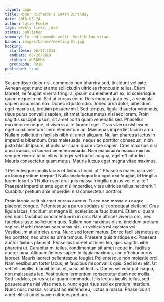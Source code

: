 ```yaml
---
layout: page
title: Roger Richards's 104th Birthday
date: 2016-05-24
author: Julie Fowler
tags: weekly links, java
status: published
summary: In sed commodo velit. Vestibulum vitae.
banner: images/banner/meeting-01.jpg
booking:
  startDate: 08/17/2018
  endDate: 08/20/2018
  ctyhocn: AUSOHHX
  groupCode: RR1B
published: true
---
```

Suspendisse dolor nisi, commodo non pharetra sed, tincidunt vel ante. Aenean eget nunc et ante sollicitudin ultricies rhoncus in tellus. Etiam laoreet, mi feugiat viverra fringilla, ipsum dui elementum ex, id scelerisque quam neque in mi. Sed at cursus enim. Duis rhoncus justo est, a vehicula sapien accumsan non. Donec id justo odio. Donec urna dolor, bibendum eget mauris ut, pretium posuere nisl. Sed tempus, ligula id auctor venenatis, risus purus convallis sapien, sit amet luctus metus nisi nec lorem. Proin sagittis suscipit ipsum, sit amet porta quam venenatis sed. Phasellus maximus ex neque, ut viverra ante laoreet eget. Cras viverra nisl ipsum, eget condimentum libero elementum ac. Maecenas imperdiet lacinia arcu.
Nullam sollicitudin facilisis nibh sit amet aliquam. Nullam pharetra lectus in imperdiet bibendum. Cras malesuada, neque ac porttitor consequat, nibh justo blandit ipsum, ut pulvinar quam quam vitae sapien. Cras maximus nisi a est cursus, et laoreet enim malesuada. Nam malesuada massa nec leo semper viverra id id tellus. Integer vel luctus magna, eget efficitur leo. Mauris consectetur quam metus. Mauris luctus eget magna vitae maximus.

1 Pellentesque iaculis lacus et finibus tincidunt
1 Phasellus malesuada velit ac lacus pretium tempor
1 Nulla scelerisque leo eget orci feugiat, id fringilla lorem lobortis
1 Nullam sed orci quis massa fringilla cursus vel et ante
1 Praesent imperdiet ante eget nisi imperdiet, vitae ultricies tellus hendrerit
1 Curabitur pretium ante imperdiet nisl consectetur porttitor.

Proin lacinia velit sit amet cursus cursus. Fusce non massa eu augue placerat congue. Pellentesque a purus sodales elit consequat eleifend. Cras ligula lacus, tincidunt ut magna id, scelerisque faucibus mi. Etiam ut quam sed nunc faucibus condimentum in in orci. Nam ultrices viverra orci, nec faucibus justo sollicitudin quis. Nullam non maximus diam, tincidunt pretium sapien. Morbi rhoncus accumsan nisi, ut vehicula mi egestas vel. Vestibulum at ultricies urna. Nunc sed lorem metus. Donec facilisis metus et leo porttitor, nec ultricies urna tempus. Praesent quis tristique ex. Praesent auctor finibus placerat.
Phasellus laoreet ultricies leo, quis sagittis nibh pharetra ut. Curabitur mi tellus, condimentum sit amet neque in, facilisis auctor urna. Aliquam finibus sapien id ligula maximus, non efficitur purus laoreet. Mauris laoreet pellentesque feugiat. Pellentesque non molestie orci. Nam vestibulum tortor lacus, et faucibus mi convallis quis. Sed id ex elit. Ut vel felis mollis, blandit tellus et, suscipit lectus. Donec vel volutpat magna, non malesuada leo. Vestibulum fermentum consectetur diam nec mollis. Sed sodales, purus vel aliquam commodo, felis lectus iaculis tellus, sed posuere urna nisl vitae metus. Nunc eget risus sed ex pretium interdum. Nunc nunc massa, volutpat ac eleifend eu, luctus a massa. Phasellus sit amet elit sit amet sapien ultrices pretium.
